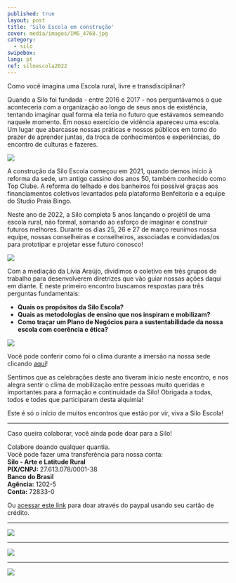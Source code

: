 ```yaml
---
published: true
layout: post
title: 'Silo Escola em construção'
cover: media/images/IMG_4768.jpg
category:
  - silo
swipebox:
lang: pt
ref: siloescola2022
---
```

Como você imagina uma Escola rural, livre e transdisciplinar? 
 
Quando a Silo foi fundada - entre 2016 e 2017 - nos perguntávamos o que aconteceria com a organização ao longo de seus anos de existência, tentando imaginar qual forma ela teria no futuro que estávamos semeando naquele momento. Em nosso exercício de vidência apareceu uma escola. Um lugar que abarcasse nossas práticas e nossos públicos em torno do prazer de aprender juntas, da troca de conhecimentos e experiências, do encontro de culturas e fazeres. 
 
![]({{site.baseurl}}/media/images/IMG_4865.jpg) 

A construção da Silo Escola começou em 2021, quando demos início à reforma da sede, um antigo cassino dos anos 50, também conhecido como Top Clube. A reforma do telhado e dos banheiros foi possível graças aos financiamentos coletivos levantados pela plataforma Benfeitoria e a equipe do Studio Praia Bingo. 
 
Neste ano de 2022, a Silo completa 5 anos lançando o projétil de uma escola rural, não formal, somando ao esforço de imaginar e construir futuros melhores. Durante os dias 25, 26 e 27 de março reunimos nossa equipe, nossas conselheiras e conselheiros, associadas e convidadas/os para prototipar e projetar esse futuro conosco!
 
![]({{site.baseurl}}/media/images/POST2_J.JPG) 

Com a mediação da Lívia Araújo, dividimos o coletivo em três grupos de trabalho para desenvolverem diretrizes que vão guiar nossas ações daqui em diante. E neste primeiro encontro buscamos respostas para três perguntas fundamentais:
- **Quais os propósitos da Silo Escola?**
- **Quais as metodologias de ensino que nos inspiram e mobilizam?** 
- **Como traçar um Plano de Negócios para a sustentabilidade da nossa escola com coerência e ética?**
 
![]({{site.baseurl}}/media/images/POST1_B.JPG) 
 
Você pode conferir como foi o clima durante a imersão na nossa sede clicando [aqui](https://www.instagram.com/reel/CbyIwFJlKh5/?utm_source=ig_web_copy_link)!
 
Sentimos que as celebrações deste ano tiveram início neste encontro, e nos alegra sentir o clima de mobilização entre pessoas muito queridas e importantes para a formação e continuidade da Silo! Obrigada a todas, todos e todes que participaram desta alquimia!
 
Este é só o início de muitos encontros que estão por vir, viva a Silo Escola!

---

Caso queira colaborar, você ainda pode doar para a Silo! 

Colabore doando qualquer quantia.<br>
Você pode fazer uma transferência para nossa conta:<br>
**Silo - Arte e Latitude Rural**<br>
**PIX/CNPJ:** 27.613.078/0001-38<br>
**Banco do Brasil**<br>
**Agência:** 1202-5<br>
**Conta:** 72833-0<br>

Ou [acessar este link](https://silo.org.br/doe) para doar através do paypal usando seu cartão de crédito.

---

![]({{site.baseurl}}/media/images/IMG_5051.jpg) 

---

![]({{site.baseurl}}/media/images/POST1_A.JPG)

---
 
![]({{site.baseurl}}/media/images/IMG_4897.jpg)
